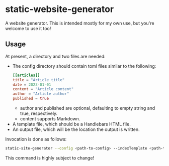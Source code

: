 # static-website-generator

A website generator. This is intended mostly for my own use, but you're welcome to use it too!

## Usage

At present, a directory and two files are needed:

* The config directory should contain toml files similar to the following:
  ```toml
  [[articles]]
  title = "Article title"
  date = 2023-01-01
  content = "Article content"
  author = "Article author"
  published = true
  ```
  * author and published are optional, defaulting to empty string and true, respectively.
  * content supports Markdown.
* A template file, which should be a Handlebars HTML file.
* An output file, which will be the location the output is written.

Invocation is done as follows:
```bash
static-site-generator --config <path-to-config> --indexTemplate <path-to-template-file> --outFile <path-to-output-file>
```

This command is highly subject to change!

